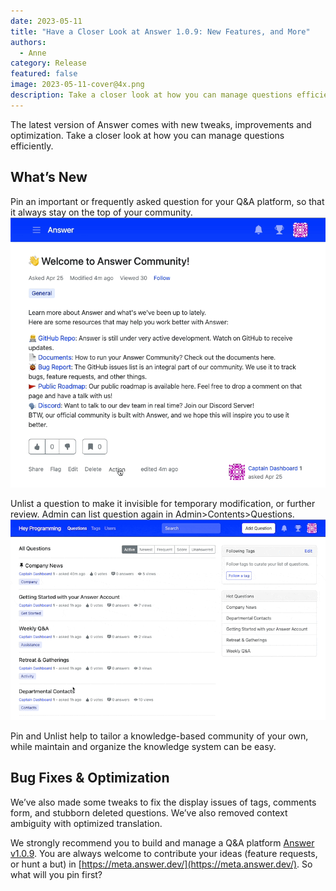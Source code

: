 ```yaml
---
date: 2023-05-11
title: "Have a Closer Look at Answer 1.0.9: New Features, and More"
authors:
  - Anne
category: Release
featured: false
image: 2023-05-11-cover@4x.png
description: Take a closer look at how you can manage questions efficiently with Answer v1.0.9.
---
```


The latest version of Answer comes with new tweaks, improvements and optimization. Take a closer look at how you can manage questions efficiently.

## What’s New
Pin an important or frequently asked question for your Q&A platform, so that it always stay on the top of your community. ![Pin a Question in Answer](1.0.9release1.gif)

Unlist a question to make it invisible for temporary modification, or further review. Admin can list question again in Admin\>Contents\>Questions. ![Unlist a Question](1.0.9release2.gif)

Pin and Unlist help to tailor a knowledge-based community of your own, while maintain and organize the knowledge system can be easy.

## Bug Fixes & Optimization
We’ve also made some tweaks to fix the display issues of tags, comments form,  and stubborn deleted questions. We’ve also removed context ambiguity with optimized translation.


We strongly recommend you to build and manage a Q&A platform [Answer v1.0.9](https://github.com/apache/incubator-answer/releases/tag/v1.0.9). You are always welcome to contribute your ideas (feature requests, or hunt a but) in [https://meta.answer.dev/](https://meta.answer.dev/). So what will you pin first?
